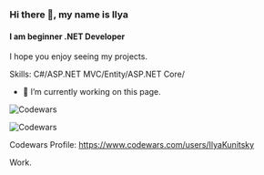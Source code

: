 ### Hi there 👋, my name is Ilya
#### I am beginner .NET Developer 
I hope you enjoy seeing my projects.

Skills: С#/ASP.NET MVC/Entity/ASP.NET Core/

- 🔭 I’m currently working on this page. 

![Codewars](https://www.codewars.com/users/IlyaKunitsky/badges/large)

![Codewars](https://github.r2v.ch/codewars?user=IlyaKunitskyE&stroke=%23BB432C)

Codewars Profile:
https://www.codewars.com/users/IlyaKunitsky

Work.
